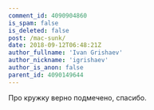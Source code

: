 ```yaml
---
comment_id: 4090904860
is_spam: false
is_deleted: false
post: /mac-sunk/
date: 2018-09-12T06:48:21Z
author_fullname: 'Ivan Grishaev'
author_nickname: 'igrishaev'
author_is_anon: false
parent_id: 4090149644
---
```


<p>Про кружку верно подмечено, спасибо.</p>
